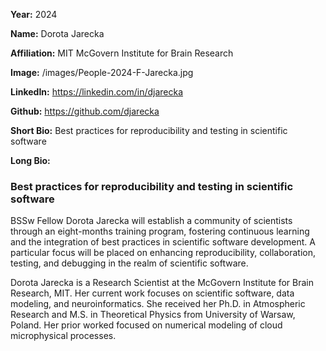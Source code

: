 **Year:** 2024

**Name:** Dorota Jarecka

**Affiliation:** MIT McGovern Institute for Brain Research

**Image:** /images/People-2024-F-Jarecka.jpg

**LinkedIn:** https://linkedin.com/in/djarecka

**Github:** https://github.com/djarecka

**Short Bio:** Best practices for reproducibility and testing in scientific software

**Long Bio:**

### Best practices for reproducibility and testing in scientific software

BSSw Fellow Dorota Jarecka will establish a community of scientists through an eight-months training program, fostering continuous learning and the integration of best practices in scientific software development. A particular focus will be placed on enhancing reproducibility, collaboration, testing, and debugging in the realm of scientific software.

Dorota Jarecka is a Research Scientist at the McGovern Institute for Brain Research, MIT. Her current work focuses on scientific software, data modeling, and neuroinformatics. She received her Ph.D. in Atmospheric Research and M.S. in Theoretical Physics from University of Warsaw, Poland. Her prior worked focused on numerical modeling of cloud microphysical processes.
